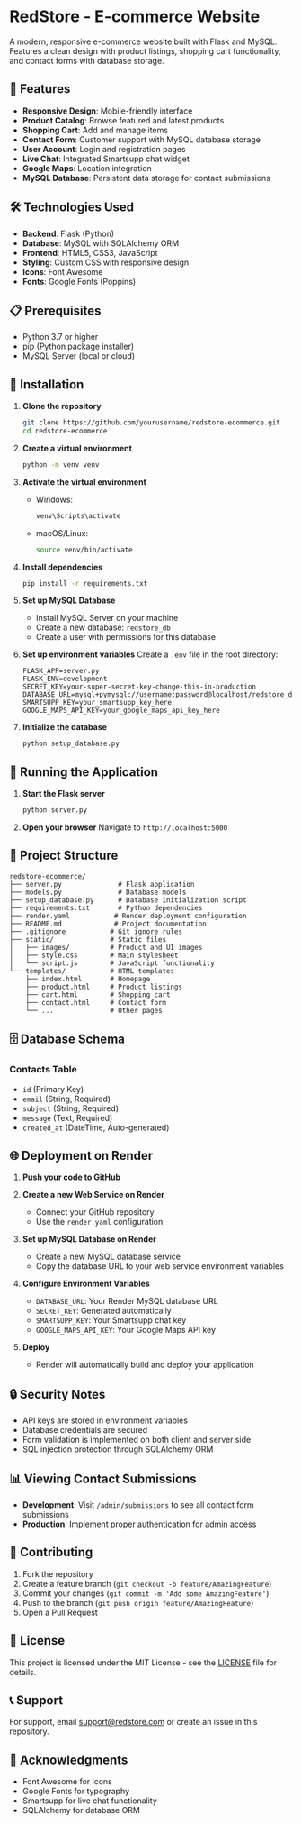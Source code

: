# RedStore - E-commerce Website

A modern, responsive e-commerce website built with Flask and MySQL. Features a clean design with product listings, shopping cart functionality, and contact forms with database storage.

## 🚀 Features

- **Responsive Design**: Mobile-friendly interface
- **Product Catalog**: Browse featured and latest products
- **Shopping Cart**: Add and manage items
- **Contact Form**: Customer support with MySQL database storage
- **User Account**: Login and registration pages
- **Live Chat**: Integrated Smartsupp chat widget
- **Google Maps**: Location integration
- **MySQL Database**: Persistent data storage for contact submissions

## 🛠️ Technologies Used

- **Backend**: Flask (Python)
- **Database**: MySQL with SQLAlchemy ORM
- **Frontend**: HTML5, CSS3, JavaScript
- **Styling**: Custom CSS with responsive design
- **Icons**: Font Awesome
- **Fonts**: Google Fonts (Poppins)

## 📋 Prerequisites

- Python 3.7 or higher
- pip (Python package installer)
- MySQL Server (local or cloud)

## 🔧 Installation

1. **Clone the repository**
   ```bash
   git clone https://github.com/yourusername/redstore-ecommerce.git
   cd redstore-ecommerce
   ```

2. **Create a virtual environment**
   ```bash
   python -m venv venv
   ```

3. **Activate the virtual environment**
   - Windows:
     ```bash
     venv\Scripts\activate
     ```
   - macOS/Linux:
     ```bash
     source venv/bin/activate
     ```

4. **Install dependencies**
   ```bash
   pip install -r requirements.txt
   ```

5. **Set up MySQL Database**
   - Install MySQL Server on your machine
   - Create a new database: `redstore_db`
   - Create a user with permissions for this database

6. **Set up environment variables**
   Create a `.env` file in the root directory:
   ```
   FLASK_APP=server.py
   FLASK_ENV=development
   SECRET_KEY=your-super-secret-key-change-this-in-production
   DATABASE_URL=mysql+pymysql://username:password@localhost/redstore_db
   SMARTSUPP_KEY=your_smartsupp_key_here
   GOOGLE_MAPS_API_KEY=your_google_maps_api_key_here
   ```

7. **Initialize the database**
   ```bash
   python setup_database.py
   ```

## 🚀 Running the Application

1. **Start the Flask server**
   ```bash
   python server.py
   ```

2. **Open your browser**
   Navigate to `http://localhost:5000`

## 📁 Project Structure

```
redstore-ecommerce/
├── server.py              # Flask application
├── models.py              # Database models
├── setup_database.py      # Database initialization script
├── requirements.txt       # Python dependencies
├── render.yaml           # Render deployment configuration
├── README.md             # Project documentation
├── .gitignore           # Git ignore rules
├── static/              # Static files
│   ├── images/          # Product and UI images
│   ├── style.css        # Main stylesheet
│   └── script.js        # JavaScript functionality
└── templates/           # HTML templates
    ├── index.html       # Homepage
    ├── product.html     # Product listings
    ├── cart.html        # Shopping cart
    ├── contact.html     # Contact form
    └── ...              # Other pages
```

## 🗄️ Database Schema

### Contacts Table
- `id` (Primary Key)
- `email` (String, Required)
- `subject` (String, Required)
- `message` (Text, Required)
- `created_at` (DateTime, Auto-generated)

## 🌐 Deployment on Render

1. **Push your code to GitHub**

2. **Create a new Web Service on Render**
   - Connect your GitHub repository
   - Use the `render.yaml` configuration

3. **Set up MySQL Database on Render**
   - Create a new MySQL database service
   - Copy the database URL to your web service environment variables

4. **Configure Environment Variables**
   - `DATABASE_URL`: Your Render MySQL database URL
   - `SECRET_KEY`: Generated automatically
   - `SMARTSUPP_KEY`: Your Smartsupp chat key
   - `GOOGLE_MAPS_API_KEY`: Your Google Maps API key

5. **Deploy**
   - Render will automatically build and deploy your application

## 🔒 Security Notes

- API keys are stored in environment variables
- Database credentials are secured
- Form validation is implemented on both client and server side
- SQL injection protection through SQLAlchemy ORM

## 📊 Viewing Contact Submissions

- **Development**: Visit `/admin/submissions` to see all contact form submissions
- **Production**: Implement proper authentication for admin access

## 🤝 Contributing

1. Fork the repository
2. Create a feature branch (`git checkout -b feature/AmazingFeature`)
3. Commit your changes (`git commit -m 'Add some AmazingFeature'`)
4. Push to the branch (`git push origin feature/AmazingFeature`)
5. Open a Pull Request

## 📝 License

This project is licensed under the MIT License - see the [LICENSE](LICENSE) file for details.

## 📞 Support

For support, email support@redstore.com or create an issue in this repository.

## 🙏 Acknowledgments

- Font Awesome for icons
- Google Fonts for typography
- Smartsupp for live chat functionality
- SQLAlchemy for database ORM